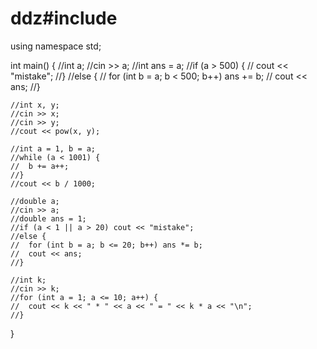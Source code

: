 # ddz#include <iostream>
using namespace std;

int main()
{
	//int a;
	//cin >> a;
	//int ans = a;
	//if (a > 500) {
	//	cout << "mistake";
	//}
	//else {
	//	for (int b = a; b < 500; b++) ans += b;
	//	cout << ans;
	//}

	//int x, y;
	//cin >> x;
	//cin >> y;
	//cout << pow(x, y);

	//int a = 1, b = a;
	//while (a < 1001) {
	//	b += a++;
	//}
	//cout << b / 1000;

	//double a;
	//cin >> a;
	//double ans = 1;
	//if (a < 1 || a > 20) cout << "mistake";
	//else {
	//	for (int b = a; b <= 20; b++) ans *= b;
	//	cout << ans;
	//}

	//int k;
	//cin >> k;
	//for (int a = 1; a <= 10; a++) {
	//	cout << k << " * " << a << " = " << k * a << "\n";
	//}
}
